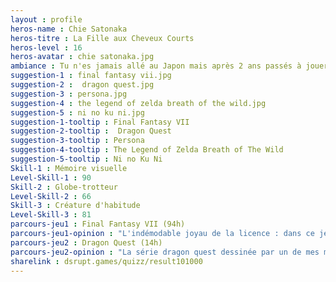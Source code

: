 ```yaml
---
layout : profile
heros-name : Chie Satonaka
heros-titre : La Fille aux Cheveux Courts
heros-level : 16
heros-avatar : chie satonaka.jpg
ambiance : Tu n'es jamais allé au Japon mais après 2 ans passés à jouer à Persona tu as l'impression de connaître certains quartiers de Tokyo comme le dos de ta main.
suggestion-1 : final fantasy vii.jpg
suggestion-2 :  dragon quest.jpg
suggestion-3 : persona.jpg
suggestion-4 : the legend of zelda breath of the wild.jpg
suggestion-5 : ni no ku ni.jpg
suggestion-1-tooltip : Final Fantasy VII
suggestion-2-tooltip :  Dragon Quest
suggestion-3-tooltip : Persona
suggestion-4-tooltip : The Legend of Zelda Breath of The Wild
suggestion-5-tooltip : Ni no Ku Ni
Skill-1 : Mémoire visuelle
Level-Skill-1 : 90
Skill-2 : Globe-trotteur
Level-Skill-2 : 66
Skill-3 : Créature d'habitude
Level-Skill-3 : 81
parcours-jeu1 : Final Fantasy VII (94h)
parcours-jeu1-opinion : "L'indémodable joyau de la licence : dans ce jeu tout est réussi, la musique, le scénario, le gameplay, les personnages mémorables, l'ampleur de l'univers, le end-game. Un de mes jeux préférés, dont l'influence ne s'est jamais démentie. Un pur classique."
parcours-jeu2 : Dragon Quest (14h)
parcours-jeu2-opinion : "La série dragon quest dessinée par un de mes mangakas préférés Toriyama est contemplative, parfois frustrante, mais c'est justement son côté 'figé' qui est rassurant. Comme un gout de l'enfance. "
sharelink : dsrupt.games/quizz/result101000
---
```

